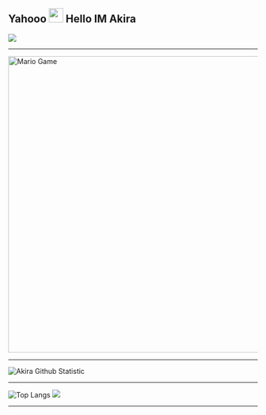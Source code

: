 ## Yahooo <img src="https://github.com/TheDudeThatCode/TheDudeThatCode/blob/master/Assets/Hi.gif" width="29px"> Hello IM Akira
<img align="center" height="auto" src="https://i.ibb.co/R9JPcbT/bg.jpg"/>

___

<img src="https://github.com/TheDudeThatCode/TheDudeThatCode/blob/master/Assets/Mario_Gameplay.gif" alt="Mario Game" width="600" />

___

![Akira Github Statistic](https://github-readme-stats.vercel.app/api?username=akirabotwa&show_icons=true&theme=buefy&show_owner=true)
___

![Top Langs](https://github-readme-stats.vercel.app/api/top-langs/?username=akirabotwa&theme=buefy)
![](https://github-profile-trophy.vercel.app/?username=akirabotwa&row=2&column=3)

---

<!--START_SECTION:waka-->

<!--END_SECTION:waka-->
